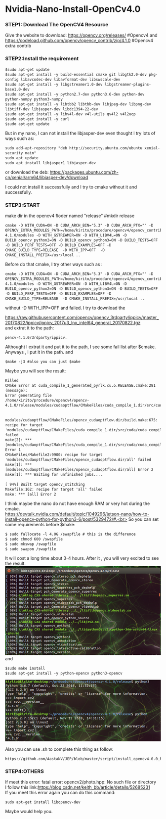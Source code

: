 # Nvidia-Nano-Install-OpenCv4.0

### STEP1: Download The OpenCV4 Resource

Give the website to download:
https://opencv.org/releases/   #Opencv4
and 
https://codeload.github.com/opencv/opencv_contrib/zip/4.1.0  #Opencv4 extra contrib

### STEP2:Install the requirement

```
$sudo apt-get update
$sudo apt-get install -y build-essential cmake git libgtk2.0-dev pkg-config libavcodec-dev libavformat-dev libswscale-dev
$sudo apt-get install -y libgstreamer1.0-dev libgstreamer-plugins-base1.0-dev
$sudo apt-get install -y python2.7-dev python3.6-dev python-dev python-numpy python3-numpy
$sudo apt-get install -y libtbb2 libtbb-dev libjpeg-dev libpng-dev libtiff-dev libjasper-dev libdc1394-22-dev
$sudo apt-get install -y libv4l-dev v4l-utils qv4l2 v4l2ucp
$sudo apt-get install -y curl
$sudo apt-get update
```

But in my nano, I can not install the libjasper-dev even thought I try lots of ways such as:
```
sudo add-apt-repository "deb http://security.ubuntu.com/ubuntu xenial-security main"
sudo apt update
sudo apt install libjasper1 libjasper-dev
```
or download the deb:
https://packages.ubuntu.com/zh-cn/xenial/arm64/libjasper-dev/download

I could not install it successfully and I try to cmake without it and successfully.

### STEP3:START
make dir in the opencv4 floder named "release" #mkdir release
```cd release/
cmake -D WITH_CUDA=ON -D CUDA_ARCH_BIN="5.3" -D CUDA_ARCH_PTX="" -D OPENCV_EXTRA_MODULES_PATH=/home/kirito/procedure/opencv4/opencv_contrib-4.1.0/modules -D WITH_GSTREAMER=ON -D WITH_LIBV4L=ON -D BUILD_opencv_python2=ON -D BUILD_opencv_python3=ON -D BUILD_TESTS=OFF -D BUILD_PERF_TESTS=OFF -D BUILD_EXAMPLES=OFF -D CMAKE_BUILD_TYPE=RELEASE  -D WITH_IPP=OFF  -D CMAKE_INSTALL_PREFIX=/usr/local ..
```
Before do that cmake, I try other ways such as :
```
cmake -D WITH_CUDA=ON -D CUDA_ARCH_BIN="5.3" -D CUDA_ARCH_PTX="" -D OPENCV_EXTRA_MODULES_PATH=/home/kirito/procedure/opencv4/opencv_contrib-4.1.0/modules -D WITH_GSTREAMER=ON -D WITH_LIBV4L=ON -D BUILD_opencv_python2=ON -D BUILD_opencv_python3=ON -D BUILD_TESTS=OFF -D BUILD_PERF_TESTS=OFF -D BUILD_EXAMPLES=OFF -D CMAKE_BUILD_TYPE=RELEASE  -D CMAKE_INSTALL_PREFIX=/usr/local ..
```
without -D WITH_IPP=OFF and failed.
I try to download the <br>

https://raw.githubusercontent.com/opencv/opencv_3rdparty/ippicv/master_20170822/ippicv/ippicv_2017u3_lnx_intel64_general_20170822.tgz<br>
and extrat it to the path: 
```
pencv-4.1.0/3rdparty/ippicv.
```
Althought I extrat it and put it to the path, I see some fail list after $cmake.
Anyways , I put it in the path.
and 
```
$make -j3 #also you can just $make 
```
Maybe you will see the result:<br>
```
Killed
CMake Error at cuda_compile_1_generated_pyrlk.cu.o.RELEASE.cmake:281 (message):
Error generating file
/home/kirito/procedure/opencv4/opencv-4.1.0/release/modules/cudaoptflow/CMakeFiles/cuda_compile_1.dir/src/cuda/./cuda_compile_1_generated_pyrlk.cu.o


modules/cudaoptflow/CMakeFiles/opencv_cudaoptflow.dir/build.make:675: recipe for target 'modules/cudaoptflow/CMakeFiles/cuda_compile_1.dir/src/cuda/cuda_compile_1_generated_pyrlk.cu.o' failed
make[2]: *** [modules/cudaoptflow/CMakeFiles/cuda_compile_1.dir/src/cuda/cuda_compile_1_generated_pyrlk.cu.o] Error 1
CMakeFiles/Makefile2:9900: recipe for target 'modules/cudaoptflow/CMakeFiles/opencv_cudaoptflow.dir/all' failed
make[1]: *** [modules/cudaoptflow/CMakeFiles/opencv_cudaoptflow.dir/all] Error 2
make[1]: *** Waiting for unfinished jobs....

[ 94%] Built target opencv_stitching
Makefile:162: recipe for target 'all' failed
make: *** [all] Error 2
```
I think maybe the nano do not have enough RAM or very hot during the cmake.<br>
https://devtalk.nvidia.com/default/topic/1049296/jetson-nano/how-to-install-opencv-python-for-python3-6/post/5329472/#.<br>
So you can set some requirements before $make:
```
$ sudo fallocate -l 4.0G /swapfile # this is the difference
$ sudo chmod 600 /swapfile
$ sudo mkswap /swapfile
$ sudo swapon /swapfile
```
It will cost a long time about 3-4 hours.
After it , you will very excited to see the result.
![image](https://github.com/zhucheng725/Nvidia-Nano-Install-OpenCv4.0/blob/master/1.png)
and 
```
$sudo make install 
$sudo apt-get install -y python-opencv python3-opencv
```
![iamge](https://github.com/zhucheng725/Nvidia-Nano-Install-OpenCv4.0/blob/master/2.png)<br>



Also you can use .sh to complete this thing as follow:
```
https://github.com/AastaNV/JEP/blob/master/script/install_opencv4.0.0_Nano.sh
```

### STEP4:OTHERS
If meet this error:  fatal error: opencv2/photo.hpp: No such file or directory<br>
I follow this link:https://blog.csdn.net/keith_bb/article/details/52685231<br>
If you meet this error again you can do this command:<br>
```
sudo apt-get install libopencv-dev
```
Maybe would help you.





